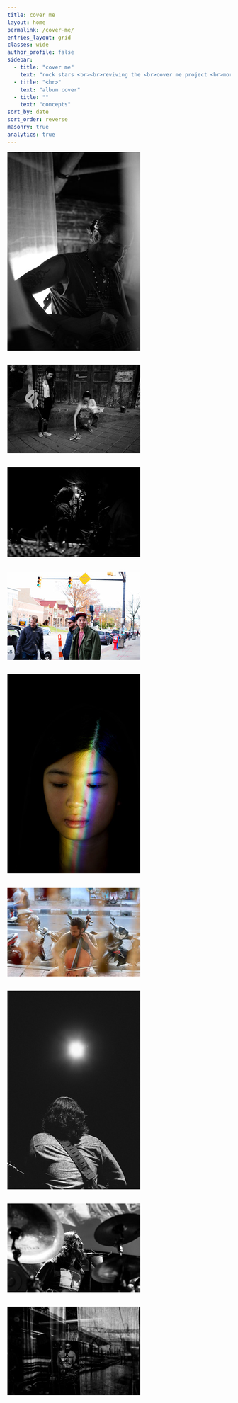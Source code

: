 ```yaml
---
title: cover me
layout: home
permalink: /cover-me/
entries_layout: grid
classes: wide
author_profile: false
sidebar:
  - title: "cover me"
    text: "rock stars <br><br>reviving the <br>cover me project <br>more coming soon"
  - title: "<hr>"
    text: "album cover"
  - title: ""
    text: "concepts"
sort_by: date
sort_order: reverse
masonry: true
analytics: true
---
```


<style>
  figure {
    justify-content: center;
  }
  figure, .full {
    margin: 0;
  }
  figure img {
    margin-bottom: 0;
  }
  .archive__subtitle {
    display: none;
  }
</style>

<div class="entries-grid">
    <div class="grid__item">
        <article class="archive__item" itemscope itemtype="https://schema.org/CreativeWork">
        <figure class="full ">
            <div class="archive__item-teaser">
                <img src="/assets/images/cover-me/matajiwa-anda-guitar-1-300w.jpg" alt="anda of matajiwa - kuta bali by freelance photographer mark l chaves">
            </div>
            <h2 class="archive__item-title" itemprop="headline">
                <a href="/assets/images/cover-me/matajiwa-anda-guitar-1-720w.jpg" rel="permalink" title="anda of matajiwa - kuta bali">
                </a>
            </h2>
            <p class="archive__item-excerpt" itemprop="description">
            </p>
        </figure>
        </article>
    </div>
    <div class="grid__item">
        <article class="archive__item" itemscope itemtype="https://schema.org/CreativeWork">
        <figure class="full ">
            <div class="archive__item-teaser">
                <img src="/assets/images/cover-me/campuhan-warung-kai-ibu-canang-1-bw-300w.jpg" alt="kai mata - ubud bali by freelance photographer mark l chaves">
            </div>
            <h2 class="archive__item-title" itemprop="headline">
                <a href="/assets/images/cover-me/campuhan-warung-kai-ibu-canang-1-bw-1280w.jpg" rel="permalink" title="kai mata - ubud bali">
                </a>
            </h2>
            <p class="archive__item-excerpt" itemprop="description">
            </p>
        </figure>
        </article>
    </div>
    <div class="grid__item">
        <article class="archive__item" itemscope itemtype="https://schema.org/CreativeWork">
        <figure class="full ">
            <div class="archive__item-teaser">
                <img src="/assets/images/cover-me/bali-room4dessert-rockabilly-singer-1-300w.jpg" alt="john and the jail story - ubud bali by freelance photographer mark l chaves">
            </div>
            <h2 class="archive__item-title" itemprop="headline">
                <a href="/assets/images/cover-me/bali-room4dessert-rockabilly-singer-1-1080w.jpg" rel="permalink" title="john and the jail story - ubud bali">
                </a>
            </h2>
            <p class="archive__item-excerpt" itemprop="description">
            </p>
        </figure>
        </article>
    </div>
    <div class="grid__item">
        <article class="archive__item" itemscope itemtype="https://schema.org/CreativeWork">
        <figure class="full ">
            <div class="archive__item-teaser">
                <img src="/assets/images/cover-me/akron-ensemble-etal-square-records-outside-1-300w.jpg" alt="ensemble - square records akron ohio by freelance photographer mark l chaves">
            </div>
            <h2 class="archive__item-title" itemprop="headline">
                <a href="/assets/images/cover-me/akron-ensemble-etal-square-records-outside-1-1280w.jpg" rel="permalink" title="ensemble - square records akron ohio">
                </a>
            </h2>
            <p class="archive__item-excerpt" itemprop="description">
            </p>
        </figure>
        </article>
    </div>
    <div class="grid__item">
        <article class="archive__item" itemscope itemtype="https://schema.org/CreativeWork">
        <figure class="full ">
            <div class="archive__item-teaser">
                <img src="/assets/images/cover-me/kai-rainbow-session-ed-300w.jpg" alt="kai mata - so hard album cover by freelance photographer mark l chaves">
            </div>
            <h2 class="archive__item-title" itemprop="headline">
                <a href="/assets/images/cover-me/kai-rainbow-session-ed-720w.jpg" rel="permalink" title="kai mata - so hard album cover">
                </a>
            </h2>
            <p class="archive__item-excerpt" itemprop="description">
            </p>
        </figure>
        </article>
    </div>
    <div class="grid__item">
        <article class="archive__item" itemscope itemtype="https://schema.org/CreativeWork">
        <figure class="full ">
            <div class="archive__item-teaser">
                <img src="/assets/images/cover-me/celticroom-cello-playing-1-300w.jpg" alt="celtic room cellist - ubud bali by freelance photographer mark l chaves">
            </div>
            <h2 class="archive__item-title" itemprop="headline">
                <a href="/assets/images/cover-me/celticroom-cello-playing-1-1280w.jpg" rel="permalink" title="celtic room cellist - ubud bali">
                </a>
            </h2>
            <p class="archive__item-excerpt" itemprop="description">
            </p>
        </figure>
        </article>
    </div>
    <div class="grid__item">
        <article class="archive__item" itemscope itemtype="https://schema.org/CreativeWork">
        <figure class="full ">
            <div class="archive__item-teaser">
                <img src="/assets/images/cover-me/matajiwa-hard-rock-anda-spotlight-1-bw-300w.jpg" alt="anda of matajiwa - hardrock cafe kuta bali by freelance photographer mark l chaves">
            </div>
            <h2 class="archive__item-title" itemprop="headline">
                <a href="/assets/images/cover-me/matajiwa-hard-rock-anda-spotlight-1-720w.jpg" rel="permalink" title="anda of matajiwa - hardrock cafe kuta bali">
                </a>
            </h2>
            <p class="archive__item-excerpt" itemprop="description">
            </p>
        </figure>
        </article>
    </div>
    <div class="grid__item">
        <article class="archive__item" itemscope itemtype="https://schema.org/CreativeWork">
        <figure class="full ">
            <div class="archive__item-teaser">
                <img src="/assets/images/cover-me/matajiwa-hard-rock-reza-drums-1-300w.jpg" alt="reza of matajiwa - hardrock cafe kuta bali by freelance photographer mark l chaves">
            </div>
            <h2 class="archive__item-title" itemprop="headline">
                <a href="/assets/images/cover-me/matajiwa-hard-rock-reza-drums-1-1280w.jpg" rel="permalink" title="reza of matajiwa - hardrock cafe kuta bali">
                </a>
            </h2>
            <p class="archive__item-excerpt" itemprop="description">
            </p>
        </figure>
        </article>
    </div>
    <div class="grid__item">
        <article class="archive__item" itemscope itemtype="https://schema.org/CreativeWork">
        <figure class="full ">
            <div class="archive__item-teaser">
                <img src="/assets/images/cover-me/matajiwa-reza-drums-4-2-bw-300w.jpg" alt="reza of matajiwa - kuta bali by freelance photographer mark l chaves">
            </div>
            <h2 class="archive__item-title" itemprop="headline">
                <a href="/assets/images/cover-me/matajiwa-reza-drums-4-2-bw-1280w.jpg" rel="permalink" title="reza of matajiwa - kuta bali ">
                </a>
            </h2>
            <p class="archive__item-excerpt" itemprop="description">
            </p>
        </figure>
        </article>
    </div>
</div>
